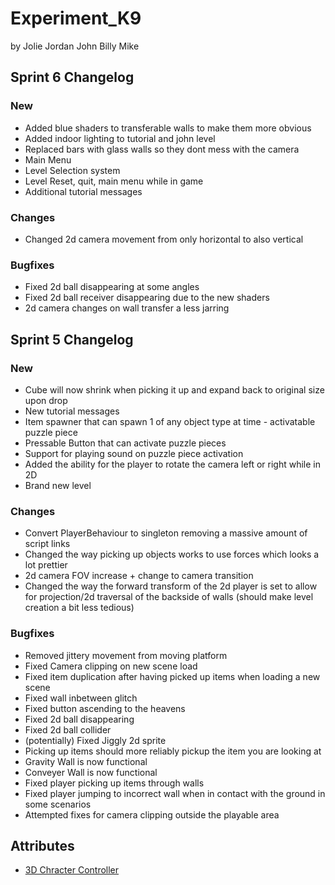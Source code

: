 # Experiment_K9

by 
Jolie
Jordan
John
Billy
Mike


<h2>Sprint 6 Changelog</h2>
<h3>New</h3>
<ul>
<li>Added blue shaders to transferable walls to make them more obvious</li>
<li>Added indoor lighting to tutorial and john level</li>
<li>Replaced bars with glass walls so they dont mess with the camera</li>
<li>Main Menu</li>
<li>Level Selection system</li>
<li>Level Reset, quit, main menu while in game</li>
<li>Additional tutorial messages</li>
</ul>
<h3>Changes</h3>
<ul>
<li>Changed 2d camera movement from only horizontal to also vertical</li>
</ul>
<h3>Bugfixes</h3> 
<ul>
<li>Fixed 2d ball disappearing at some angles</li>
<li>Fixed 2d ball receiver disappearing due to the new shaders</li>
<li>2d camera changes on wall transfer a less jarring</li>
</ul>


<h2>Sprint 5 Changelog</h2>

<h3>New</h3>
<ul>
<li>Cube will now shrink when picking it up and expand back to original size upon drop</li>
<li>New tutorial messages</li>
<li>Item spawner that can spawn 1 of any object type at time - activatable puzzle piece</li>
<li>Pressable Button that can activate puzzle pieces</li>
<li>Support for playing sound on puzzle piece activation</li>
<li>Added the ability for the player to rotate the camera left or right while in 2D</li>
<li>Brand new level</li>
</ul>

<h3>Changes</h3>
<ul>
<li>Convert PlayerBehaviour to singleton removing a massive amount of script links</li>
<li>Changed the way picking up objects works to use forces which looks a lot prettier</li>
<li>2d camera FOV increase + change to camera transition</li>
<li>Changed the way the forward transform of the 2d player is set to allow for projection/2d traversal of the backside of walls (should make level creation a bit less tedious)</li>
</ul>

<h3>Bugfixes</h3>
<ul>
<li>Removed jittery movement from moving platform</li>
<li>Fixed Camera clipping on new scene load</li>
<li>Fixed item duplication after having picked up items when loading a new scene</li>
<li>Fixed wall inbetween glitch</li>
<li>Fixed button ascending to the heavens</li>
<li>Fixed 2d ball disappearing</li>
<li>Fixed 2d ball collider</li>
<li>(potentially) Fixed Jiggly 2d sprite</li>
<li>Picking up items should more reliably pickup the item you are looking at</li>
<li>Gravity Wall is now functional</li>
<li>Conveyer Wall is now functional</li>
<li>Fixed player picking up items through walls</li>
<li>Fixed player jumping to incorrect wall when in contact with the ground in some scenarios</li>
<li>Attempted fixes for camera clipping outside the playable area</li> 
</ul>




<h2>Attributes</h2>
<ul>
<li><a href="https://assetstore.unity.com/packages/essentials/starter-assets-third-person-character-controller-urp-196526">3D Chracter Controller</a></li>
</ul>
